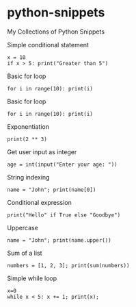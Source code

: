 # python-snippets
My Collections of Python Snippets

Simple conditional statement
```
x = 10
if x > 5: print("Greater than 5")
```

Basic for loop
```
for i in range(10): print(i)
```

Basic for loop
```
for i in range(10): print(i)
```

Exponentiation
```
print(2 ** 3)
```

Get user input as integer
```
age = int(input("Enter your age: "))
```

String indexing
```
name = "John"; print(name[0])
```

Conditional expression
```
print("Hello" if True else "Goodbye")
```

Uppercase
```
name = "John"; print(name.upper())
```

Sum of a list
```
numbers = [1, 2, 3]; print(sum(numbers))
```

Simple while loop
```
x=0
while x < 5: x += 1; print(x);
```
